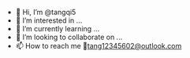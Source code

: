 - 👋 Hi, I’m @tangqi5
- 👀 I’m interested in ...
- 🌱 I’m currently learning ...
- 💞️ I’m looking to collaborate on ...
- 📫 How to reach me 📧tang12345602@outlook.com

<!---
tangqi5/tangqi5 is a ✨ special ✨ repository because its `README.md` (this file) appears on your GitHub profile.
You can click the Preview link to take a look at your changes.
--->
